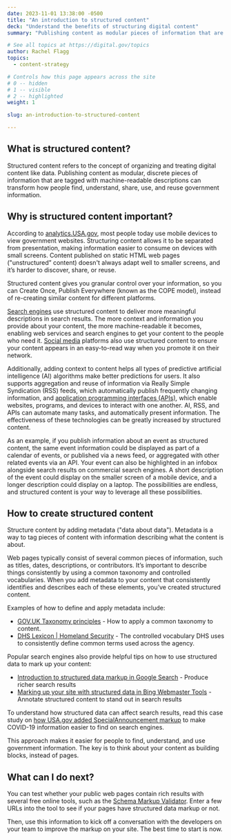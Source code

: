 ```yaml
---
date: 2023-11-01 13:38:00 -0500
title: "An introduction to structured content"
deck: "Understand the benefits of structuring digital content"
summary: "Publishing content as modular pieces of information that are tagged with machine-readable descriptions can transform how people find, understand, share, use, and reuse government information."

# See all topics at https://digital.gov/topics
author: Rachel Flagg
topics:
  - content-strategy

# Controls how this page appears across the site
# 0 -- hidden
# 1 -- visible
# 2 -- highlighted
weight: 1

slug: an-introduction-to-structured-content

---
```


## What is structured content?

Structured content refers to the concept of organizing and treating digital content like data. Publishing content as modular, discrete pieces of information that are tagged with machine-readable descriptions can transform how people find, understand, share, use, and reuse government information.

## Why is structured content important?

According to [analytics.USA.gov](https://analytics.usa.gov/), most people today use mobile devices to view government websites. Structuring content allows it to be separated from presentation, making information easier to consume on devices with small screens. Content published on static HTML web pages ("unstructured” content) doesn't always adapt well to smaller screens, and it’s harder to discover, share, or reuse.

Structured content gives you granular control over your information, so you can Create Once, Publish Everywhere (known as the COPE model), instead of re-creating similar content for different platforms.

<!-- {{< legacy-img src="2013/12/structured-content-cope-strategy-graphic.jpg" alt="Diagram showing how content can be repurposed for multiple platforms" >}} -->

[Search engines](https://digital.gov/topics/search-engine-optimization/) use structured content to deliver more meaningful descriptions in search results. The more context and information you provide about your content, the more machine-readable it becomes, enabling web services and search engines to get your content to the people who need it. [Social media](https://digital.gov/topics/social-media/) platforms also use structured content to ensure your content appears in an easy-to-read way when you promote it on their network.

Additionally, adding context to content helps all types of predictive artificial intelligence (AI) algorithms make better predictions for users. It also supports aggregation and reuse of information via Really Simple Syndication (RSS) feeds, which automatically publish frequently changing information, and [application programming interfaces (APIs)](https://digital.gov/topics/api/), which enable websites, programs, and devices to interact with one another. AI, RSS, and APIs can automate many tasks, and automatically present information. The effectiveness of these technologies can be greatly increased by structured content.

As an example, if you publish information about an event as structured content, the same event information could be displayed as part of a calendar of events, or published via a news feed, or aggregated with other related events via an API. Your event can also be highlighted in an infobox alongside search results on commercial search engines. A short description of the event could display on the smaller screen of a mobile device, and a longer description could display on a laptop. The possibilities are endless, and structured content is your way to leverage all these possibilities.

## How to create structured content

Structure content by adding metadata ("data about data"). Metadata is a way to tag pieces of content with information describing what the content is about. 

Web pages typically consist of several common pieces of information, such as titles, dates, descriptions, or contributors. It’s important to describe things consistently by using a common taxonomy and controlled vocabularies. When you add metadata to your content that consistently identifies and describes each of these elements, you’ve created structured content.

Examples of how to define and apply metadata include:

- [GOV.UK Taxonomy principles](https://www.gov.uk/government/publications/govuk-topic-taxonomy-principles/govuk-taxonomy-principles) - How to apply a common taxonomy to content.
- [DHS Lexicon | Homeland Security](https://www.dhs.gov/publication/dhs-lexicon) - The controlled vocabulary DHS uses to consistently define common terms used across the agency.

Popular search engines also provide helpful tips on how to use structured data to mark up your content: 

- [Introduction to structured data markup in Google Search](http://support.google.com/webmasters/bin/answer.py?hl=en&answer=99170&topic=21997&ctx=topic) - Produce richer search results
- [Marking up your site with structured data in Bing Webmaster Tools](https://www.bing.com/webmasters/help/marking-up-your-site-with-structured-data-3a93e731) - Annotate structured content to stand out in search results

To understand how structured data can affect search results, read this case study on [how USA.gov added SpecialAnnouncement markup](https://digital.gov/2020/05/11/experimenting-with-specialannouncement-markup/) to make COVID-19 information easier to find on search engines. 

This approach makes it easier for people to find, understand, and use government information. The key is to think about your content as building blocks, instead of pages.

## What can I do next?

You can test whether your public web pages contain rich results with several free online tools, such as the [Schema Markup Validator](https://validator.schema.org/). Enter a few URLs into the tool to see if your pages have structured data markup or not. 

Then, use this information to kick off a conversation with the developers on your team to improve the markup on your site. The best time to start is now.
